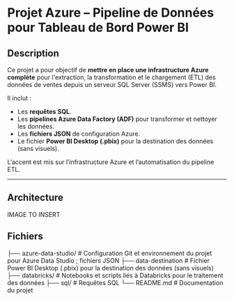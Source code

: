 # Projet Azure – Pipeline de Données pour Tableau de Bord Power BI

## Description

Ce projet a pour objectif de **mettre en place une infrastructure Azure complète** pour l'extraction, la transformation et le chargement (ETL) des données de ventes depuis un serveur SQL Server (SSMS) vers Power BI.  

Il inclut :  
- Les **requêtes SQL**.  
- Les **pipelines Azure Data Factory (ADF)** pour transformer et nettoyer les données.  
- Les **fichiers JSON** de configuration Azure.  
- Le fichier **Power BI Desktop (.pbix)** pour la destination des données (sans visuels).  

L’accent est mis sur l’infrastructure Azure et l’automatisation du pipeline ETL.

---

## Architecture

IMAGE TO INSERT

## Fichiers

├── azure-data-studio/      # Configuration Git et environnement du projet pour Azure Data Studio ; fichiers JSON 
├── data-destination        # Fichier Power BI Desktop (.pbix) pour la destination des données (sans visuels)
├── databricks/             # Notebooks et scripts liés à Databricks pour le traitement des données
├── sql/                    #  Requêtes SQL
└── README.md               # Documentation du projet
